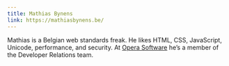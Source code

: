 ```yaml
---
title: Mathias Bynens
link: https://mathiasbynens.be/
---
```

Mathias is a Belgian web standards freak. He likes HTML, CSS, JavaScript, Unicode, performance, and security. At [Opera Software](http://www.opera.com) he’s a member of the Developer Relations team.
